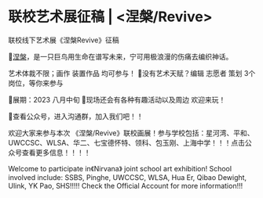 # 联校艺术展征稿 | <涅槃/Revive>

联校线下艺术展《涅槃Revive》征稿

💫[涅槃](https://mp.weixin.qq.com/s?\_\_biz=Mzg3MTg2NTIwNw==\&mid=2247483919\&idx=1\&sn=1c3a16849d7de1e31ed43abce0d253f8\&chksm=cef94c17f98ec5018ff93b3a97bd21aca5b92bddc29728277679cfcf5f648668f7928ab96c2c\&mpshare=1\&scene=1\&srcid=0409tFdOehpD4egNG0QFr5wH\&sharer\_sharetime=1681009749334\&sharer\_shareid=cec0c13adb01e181064ed4d152b2083f#rd)，是一只巨鸟用生命在谱写未来，宁可用极浪漫的伤痛去编织神话。

艺术体裁不限；画作 装置作品 均可参与！ 🔖没有艺术天赋？编辑 志愿者 策划 3个岗位，等你来参与

🎪展期：2023 八月中旬 🎠现场还会有各种有趣活动以及周边 欢迎来玩！

🤍查看公众号，进入沟通群，加入我们吧！！



欢迎大家来参与本次 《涅槃/Revive》联校画展！参与学校包括：星河湾、平和、UWCCSC、WLSA、华二、七宝德怀特、领科、包玉刚、上海中学！！！点击公众号查看更多信息！！！！

Welcome to participate in《Nirvana》 joint school art exhibition! School involved include: SSBS, Pinghe, UWCCSC, WLSA, Hua Er, Qibao Dewight, Ulink, YK Pao, SHS!!!!! Check the Official Account for more information!!!
